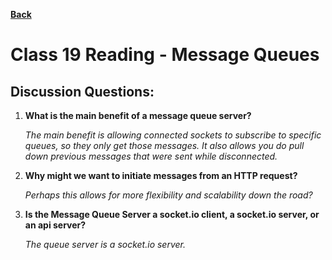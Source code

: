 **[Back](https://clayton-jones.github.io/reading-notes/)**

# Class 19 Reading - Message Queues  

## Discussion Questions:  
  
1. **What is the main benefit of a message queue server?**  

    *The main benefit is allowing connected sockets to subscribe to specific queues, so they only get those messages. It also allows you do pull down previous messages that were sent while disconnected.*  

2. **Why might we want to initiate messages from an HTTP request?**  

    *Perhaps this allows for more flexibility and scalability down the road?*  

3. **Is the Message Queue Server a socket.io client, a socket.io server, or an api server?**  

    *The queue server is a socket.io server.* 

